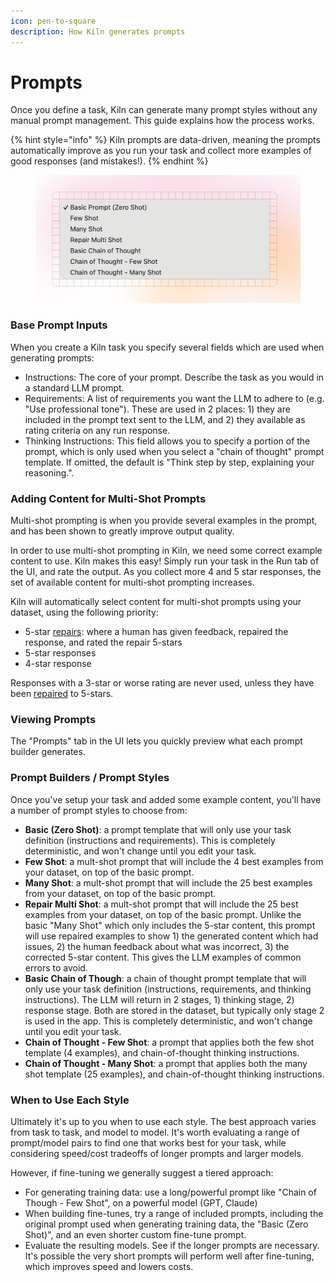 ```yaml
---
icon: pen-to-square
description: How Kiln generates prompts
---
```


# Prompts

Once you define a task, Kiln can generate many prompt styles without any manual prompt management. This guide explains how the process works.

{% hint style="info" %}
Kiln prompts are data-driven, meaning the prompts automatically improve as you run your task and collect more examples of good responses (and mistakes!).&#x20;
{% endhint %}

<figure><img src="../.gitbook/assets/Prompts.png" alt=""><figcaption></figcaption></figure>

### Base Prompt Inputs

When you create a Kiln task you specify several fields which are used when generating prompts:

* Instructions: The core of your prompt. Describe the task as you would in a standard LLM prompt.
* Requirements: A list of requirements you want the LLM to adhere to (e.g. "Use professional tone"). These are used in 2 places: 1) they are included in the prompt text sent to the LLM, and 2) they available as rating criteria on any run response.
* Thinking Instructions: This field allows you to specify a portion of the prompt, which is only used when you select a "chain of thought" prompt template. If omitted, the default is "Think step by step, explaining your reasoning.".&#x20;

### Adding Content for Multi-Shot Prompts

Multi-shot prompting is when you provide several examples in the prompt, and has been shown to greatly improve output quality.

In order to use multi-shot prompting in Kiln, we need some correct example content to use. Kiln makes this easy! Simply run your task in the Run tab of the UI, and rate the output. As you collect more 4 and 5 star responses, the set of available content for multi-shot prompting increases.

Kiln will automatically select content for multi-shot prompts using your dataset, using the following priority:

* 5-star [repairs](repairing-responses.md): where a human has given feedback, repaired the response, and rated the repair 5-stars
* 5-star responses
* 4-star response

Responses with a 3-star or worse rating are never used, unless they have been [repaired](repairing-responses.md) to 5-stars.

### Viewing Prompts

The "Prompts" tab in the UI lets you quickly preview what each prompt builder generates.

### Prompt Builders / Prompt Styles

Once you've setup your task and added some example content, you'll have a number of prompt styles to choose from:

* **Basic (Zero Shot)**: a prompt template that will only use your task definition (instructions and requirements). This is completely deterministic, and won't change until you edit your task.
* **Few Shot**: a mult-shot prompt that will include the 4 best examples from your dataset, on top of the basic prompt.
* **Many Shot**: a mult-shot prompt that will include the 25 best examples from your dataset, on top of the basic prompt.
* **Repair Multi Shot**:  a mult-shot prompt that will include the 25 best examples from your dataset, on top of the basic prompt. Unlike the basic "Many Shot" which only includes the 5-star content, this prompt will use repaired examples to show 1) the generated content which had issues, 2) the human feedback about what was incorrect, 3) the corrected 5-star content. This gives the LLM examples of common errors to avoid.
* **Basic Chain of Though**: a chain of thought prompt template that will only use your task definition (instructions, requirements, and thinking instructions). The LLM will return in 2 stages, 1) thinking stage, 2) response stage. Both are stored in the dataset, but typically only stage 2 is used in the app. This is completely deterministic, and won't change until you edit your task.
* **Chain of Thought - Few Shot**: a prompt that applies both the few shot template (4 examples), and chain-of-thought thinking instructions.
* **Chain of Thought - Many Shot**: a prompt that applies both the many shot template (25 examples), and chain-of-thought thinking instructions.

### When to Use Each Style

Ultimately it's up to you when to use each style. The best approach varies from task to task, and model to model. It's worth evaluating a range of prompt/model pairs to find one that works best for your task, while considering speed/cost tradeoffs of longer prompts and larger models.

However, if fine-tuning we generally suggest a tiered approach:

* For generating training data: use a long/powerful prompt like "Chain of Though - Few Shot", on a powerful model (GPT, Claude)&#x20;
* When building fine-tunes, try a range of included prompts, including the original prompt used when generating training data, the "Basic (Zero Shot)", and an even shorter custom fine-tune prompt.
* Evaluate the resulting models. See if the longer prompts are necessary. It's possible the very short prompts will perform well after fine-tuning, which improves speed and lowers costs.

